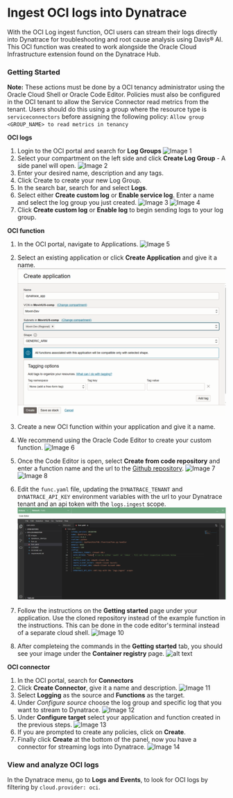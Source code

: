 # Ingest OCI logs into Dynatrace
With the OCI Log ingest function, OCI users can stream their logs directly into Dynatrace for troubleshooting and root cause analysis using Davis® AI.  
This OCI function was created to work alongside the Oracle Cloud Infrastructure extension found on the Dynatrace Hub.

### Getting Started
**Note:** These actions must be done by a OCI tenancy administrator using the Oracle Cloud Shell or Oracle Code Editor.
Policies must also be configured in the OCI tenant to allow the Service Connector read metrics from the tenant. Users should do this using a group where the resource type is `serviceconnectors` before assigning the following policy: 
`Allow group <GROUP_NAME> to read metrics in tenancy`

**OCI logs**    
1. Login to the OCI portal and search for **Log Groups**
![Image 1](images/image.png)
1. Select your compartment on the left side and click **Create Log Group** - A side panel will open.
![Image 2](images/image-1.png)
2. Enter your desired name, description and any tags.
3. Click Create to create your new Log Group.
4. In the search bar, search for and select **Logs**.
5. Select either **Create custom log** or **Enable service log**. Enter a name and select the log group you just created.
![Image 3](images/image-3.png)
![Image 4](images/image-2.png)
6. Click **Create custom log** or **Enable log** to begin sending logs to your log group.

**OCI function**
1. In the OCI portal, navigate to Applications.
![Image 5](images/image-4.png)
2. Select an existing application or click **Create Application** and give it a name.
![alt text](images/image-16.png)
3. Create a new OCI function within your application and give it a name. 
4. We recommend using the Oracle Code Editor to create your custom function. 
![Image 6](images/oci_functions.PNG)
5. Once the Code Editor is open, select **Create from code repository** and enter a function name and the url to the [Github repository](https://github.com/Moviri/oci-log-ingestion). 
![Image 7](images/image-7.png)
![Image 8](images/image-9.png)

6. Edit the `func.yaml` file, updating the `DYNATRACE_TENANT` and `DYNATRACE_API_KEY` environment variables with the url to your Dynatrace tenant and an api token with the `logs.ingest` scope.
![Image 9](images/image-10.png)
7. Follow the instructions on the **Getting started** page under your application. Use the cloned repository instead of the example function in the instructions. This can be done in the code editor's terminal instead of a separate cloud shell.
![Image 10](images/image-11.png) 
8. After completeing the commands in the **Getting started** tab, you should see your image under the **Container registry** page.
![alt text](images/image-15.png)


**OCI connector**
1. In the OCI portal, search for **Connectors**
2. Click **Create Connector**, give it a name and description.
![Image 11](images/image-12.png)
3. Select **Logging** as the source and **Functions** as the target.
4. Under *Configure source* choose the log group and specific log that you want to stream to Dynatrace.
![Image 12](images/oci_create_connector.PNG)
5. Under **Configure target** select your application and function created in the previous steps.
![Image 13](images/image-13.png)
6. If you are prompted to create any policies, click on **Create**.
7. Finally click **Create** at the bottom of the panel, now you have a connector for streaming logs into Dynatrace. 
![Image 14](images/image-14.png)

### View and analyze OCI logs 
In the Dynatrace menu, go to **Logs and Events**, to look for OCI logs by filtering by `cloud.provider: oci`.
